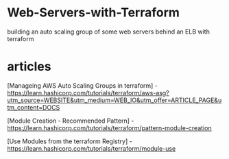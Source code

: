 # Web-Servers-with-Terraform
building an auto scaling group of some web servers behind an ELB with terraform 

# articles
[Manageing AWS Auto Scaling Groups in terraform] - https://learn.hashicorp.com/tutorials/terraform/aws-asg?utm_source=WEBSITE&utm_medium=WEB_IO&utm_offer=ARTICLE_PAGE&utm_content=DOCS

[Module Creation - Recommended Pattern] - https://learn.hashicorp.com/tutorials/terraform/pattern-module-creation

[Use Modules from the terraform Registry] - https://learn.hashicorp.com/tutorials/terraform/module-use
